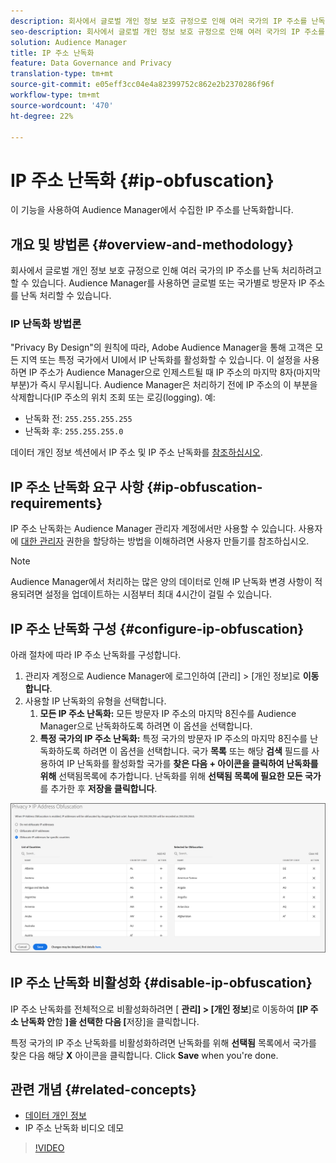 ```yaml
---
description: 회사에서 글로벌 개인 정보 보호 규정으로 인해 여러 국가의 IP 주소를 난독 처리하려고 할 수 있습니다. Audience Manager를 사용하면 글로벌 또는 국가별로 방문자 IP 주소를 난독 처리할 수 있습니다.
seo-description: 회사에서 글로벌 개인 정보 보호 규정으로 인해 여러 국가의 IP 주소를 난독 처리하려고 할 수 있습니다. Audience Manager를 사용하면 글로벌 또는 국가별로 방문자 IP 주소를 난독 처리할 수 있습니다.
solution: Audience Manager
title: IP 주소 난독화
feature: Data Governance and Privacy
translation-type: tm+mt
source-git-commit: e05eff3cc04e4a82399752c862e2b2370286f96f
workflow-type: tm+mt
source-wordcount: '470'
ht-degree: 22%

---
```



# IP 주소 난독화 {#ip-obfuscation}

이 기능을 사용하여 Audience Manager에서 수집한 IP 주소를 난독화합니다.

## 개요 및 방법론 {#overview-and-methodology}

회사에서 글로벌 개인 정보 보호 규정으로 인해 여러 국가의 IP 주소를 난독 처리하려고 할 수 있습니다. Audience Manager를 사용하면 글로벌 또는 국가별로 방문자 IP 주소를 난독 처리할 수 있습니다.

### IP 난독화 방법론

&quot;Privacy By Design&quot;의 원칙에 따라, Adobe Audience Manager을 통해 고객은 모든 지역 또는 특정 국가에서 UI에서 IP 난독화를 활성화할 수 있습니다. 이 설정을 사용하면 IP 주소가 Audience Manager으로 인제스트될 때 IP 주소의 마지막 8자(마지막 부분)가 즉시 무시됩니다. Audience Manager은 처리하기 전에 IP 주소의 이 부분을 삭제합니다(IP 주소의 위치 조회 또는 로깅(logging). 예:

* 난독화 전: `255.255.255.255`
* 난독화 후: `255.255.255.0`

데이터 개인 정보 섹션에서 IP 주소 및 IP 주소 난독화를 [참조하십시오](/help/using/overview/data-security-and-privacy/data-privacy.md).

## IP 주소 난독화 요구 사항 {#ip-obfuscation-requirements}

IP 주소 난독화는 Audience Manager 관리자 계정에서만 사용할 수 있습니다. 사용자에 [대한 관리자](/help/using/features/administration/administration-overview.md#create-users) 권한을 할당하는 방법을 이해하려면 사용자 만들기를 참조하십시오.

>[!NOTE]
>
> Audience Manager에서 처리하는 많은 양의 데이터로 인해 IP 난독화 변경 사항이 적용되려면 설정을 업데이트하는 시점부터 최대 4시간이 걸릴 수 있습니다.

## IP 주소 난독화 구성 {#configure-ip-obfuscation}

아래 절차에 따라 IP 주소 난독화를 구성합니다.

1. 관리자 계정으로 Audience Manager에 로그인하여 [관리] > [개인 정보]로 **이동합니다**.
2. 사용할 IP 난독화의 유형을 선택합니다.
   1. **모든 IP 주소 난독화:** 모든 방문자 IP 주소의 마지막 8진수를 Audience Manager으로 난독화하도록 하려면 이 옵션을 선택합니다.
   2. **특정 국가의 IP 주소 난독화:** 특정 국가의 방문자 IP 주소의 마지막 8진수를 난독화하도록 하려면 이 옵션을 선택합니다. 국가 **목록** 또는 해당 **검색** 필드를 사용하여 IP 난독화를 활성화할 국가를 **찾은 다음 + 아이콘을 클릭하여 난독화를 위해** 선택됨목록에 추가합니다. 난독화를 위해 **선택됨 목록에 필요한 모든 국가** 를 추가한 후 **저장을 클릭합니다**.

![](assets/ip-obfuscation.png)

## IP 주소 난독화 비활성화 {#disable-ip-obfuscation}

IP 주소 난독화를 전체적으로 비활성화하려면 [ **관리] > [개인 정보**]로 이동하여 **[IP 주소 난독화 안**&#x200B;함 **]을 선택한 다음 [**&#x200B;저장]을 클릭합니다.

특정 국가의 IP 주소 난독화를 비활성화하려면 난독화를 위해 **선택됨** 목록에서 국가를 찾은 다음 해당 **X** 아이콘을 클릭합니다. Click **Save** when you&#39;re done.

## 관련 개념 {#related-concepts}

* [데이터 개인 정보](/help/using/overview/data-security-and-privacy/data-privacy.md)
* IP 주소 난독화 비디오 데모
>[!VIDEO](https://video.tv.adobe.com/v/27218/)

